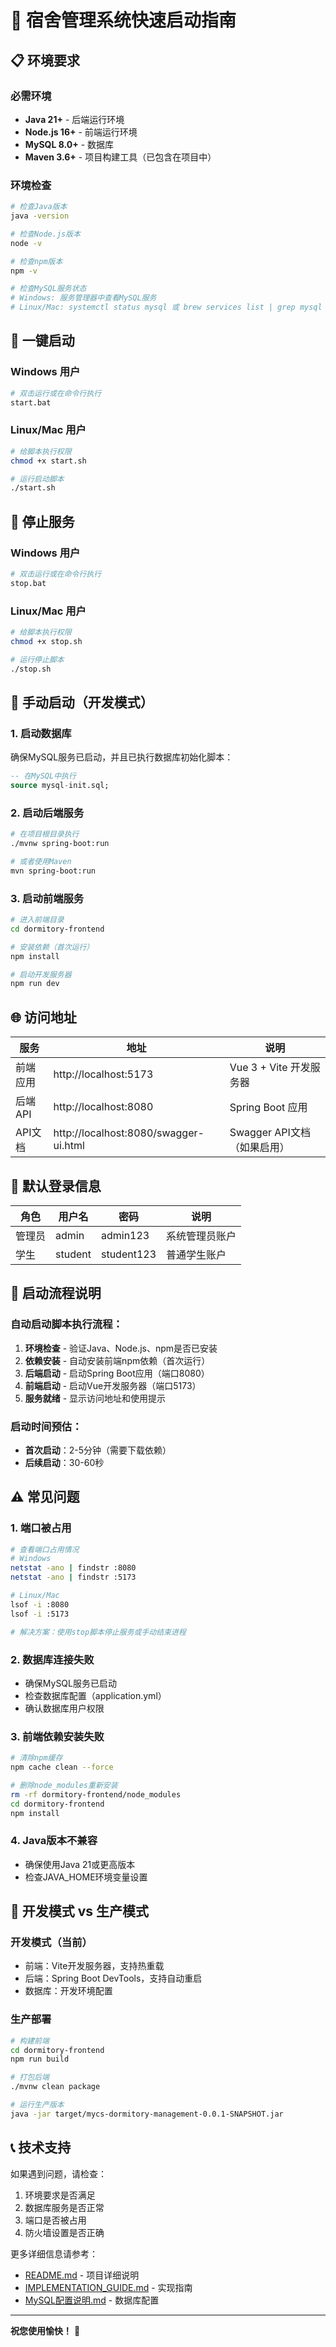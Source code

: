 # 🚀 宿舍管理系统快速启动指南

## 📋 环境要求

### 必需环境
- **Java 21+** - 后端运行环境
- **Node.js 16+** - 前端运行环境
- **MySQL 8.0+** - 数据库
- **Maven 3.6+** - 项目构建工具（已包含在项目中）

### 环境检查
```bash
# 检查Java版本
java -version

# 检查Node.js版本
node -v

# 检查npm版本
npm -v

# 检查MySQL服务状态
# Windows: 服务管理器中查看MySQL服务
# Linux/Mac: systemctl status mysql 或 brew services list | grep mysql
```

## 🎯 一键启动

### Windows 用户
```bash
# 双击运行或在命令行执行
start.bat
```

### Linux/Mac 用户
```bash
# 给脚本执行权限
chmod +x start.sh

# 运行启动脚本
./start.sh
```

## 🛑 停止服务

### Windows 用户
```bash
# 双击运行或在命令行执行
stop.bat
```

### Linux/Mac 用户
```bash
# 给脚本执行权限
chmod +x stop.sh

# 运行停止脚本
./stop.sh
```

## 🔧 手动启动（开发模式）

### 1. 启动数据库
确保MySQL服务已启动，并且已执行数据库初始化脚本：
```sql
-- 在MySQL中执行
source mysql-init.sql;
```

### 2. 启动后端服务
```bash
# 在项目根目录执行
./mvnw spring-boot:run

# 或者使用Maven
mvn spring-boot:run
```

### 3. 启动前端服务
```bash
# 进入前端目录
cd dormitory-frontend

# 安装依赖（首次运行）
npm install

# 启动开发服务器
npm run dev
```

## 🌐 访问地址

| 服务 | 地址 | 说明 |
|------|------|------|
| 前端应用 | http://localhost:5173 | Vue 3 + Vite 开发服务器 |
| 后端API | http://localhost:8080 | Spring Boot 应用 |
| API文档 | http://localhost:8080/swagger-ui.html | Swagger API文档（如果启用） |

## 🔑 默认登录信息

| 角色 | 用户名 | 密码 | 说明 |
|------|--------|------|------|
| 管理员 | admin | admin123 | 系统管理员账户 |
| 学生 | student | student123 | 普通学生账户 |

## 📝 启动流程说明

### 自动启动脚本执行流程：
1. **环境检查** - 验证Java、Node.js、npm是否已安装
2. **依赖安装** - 自动安装前端npm依赖（首次运行）
3. **后端启动** - 启动Spring Boot应用（端口8080）
4. **前端启动** - 启动Vue开发服务器（端口5173）
5. **服务就绪** - 显示访问地址和使用提示

### 启动时间预估：
- **首次启动**：2-5分钟（需要下载依赖）
- **后续启动**：30-60秒

## ⚠️ 常见问题

### 1. 端口被占用
```bash
# 查看端口占用情况
# Windows
netstat -ano | findstr :8080
netstat -ano | findstr :5173

# Linux/Mac
lsof -i :8080
lsof -i :5173

# 解决方案：使用stop脚本停止服务或手动结束进程
```

### 2. 数据库连接失败
- 确保MySQL服务已启动
- 检查数据库配置（application.yml）
- 确认数据库用户权限

### 3. 前端依赖安装失败
```bash
# 清除npm缓存
npm cache clean --force

# 删除node_modules重新安装
rm -rf dormitory-frontend/node_modules
cd dormitory-frontend
npm install
```

### 4. Java版本不兼容
- 确保使用Java 21或更高版本
- 检查JAVA_HOME环境变量设置

## 🔄 开发模式 vs 生产模式

### 开发模式（当前）
- 前端：Vite开发服务器，支持热重载
- 后端：Spring Boot DevTools，支持自动重启
- 数据库：开发环境配置

### 生产部署
```bash
# 构建前端
cd dormitory-frontend
npm run build

# 打包后端
./mvnw clean package

# 运行生产版本
java -jar target/mycs-dormitory-management-0.0.1-SNAPSHOT.jar
```

## 📞 技术支持

如果遇到问题，请检查：
1. 环境要求是否满足
2. 数据库服务是否正常
3. 端口是否被占用
4. 防火墙设置是否正确

更多详细信息请参考：
- [README.md](./README.md) - 项目详细说明
- [IMPLEMENTATION_GUIDE.md](./IMPLEMENTATION_GUIDE.md) - 实现指南
- [MySQL配置说明.md](./MySQL配置说明.md) - 数据库配置

---

**祝您使用愉快！** 🎉